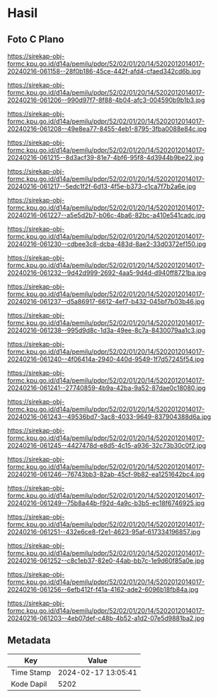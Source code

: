 # Hasil

## Foto C Plano

https://sirekap-obj-formc.kpu.go.id/d14a/pemilu/pdpr/52/02/01/20/14/5202012014017-20240216-061158--28f0b186-45ce-442f-afd4-cfaed342cd6b.jpg

https://sirekap-obj-formc.kpu.go.id/d14a/pemilu/pdpr/52/02/01/20/14/5202012014017-20240216-061206--990d97f7-8f88-4b04-afc3-004590b9b1b3.jpg

https://sirekap-obj-formc.kpu.go.id/d14a/pemilu/pdpr/52/02/01/20/14/5202012014017-20240216-061208--49e8ea77-8455-4eb1-8795-3fba0088e84c.jpg

https://sirekap-obj-formc.kpu.go.id/d14a/pemilu/pdpr/52/02/01/20/14/5202012014017-20240216-061215--8d3acf39-81e7-4bf6-95f8-4d3944b9be22.jpg

https://sirekap-obj-formc.kpu.go.id/d14a/pemilu/pdpr/52/02/01/20/14/5202012014017-20240216-061217--5edc1f2f-6d13-4f5e-b373-c1ca7f7b2a6e.jpg

https://sirekap-obj-formc.kpu.go.id/d14a/pemilu/pdpr/52/02/01/20/14/5202012014017-20240216-061227--a5e5d2b7-b06c-4ba6-82bc-a410e541cadc.jpg

https://sirekap-obj-formc.kpu.go.id/d14a/pemilu/pdpr/52/02/01/20/14/5202012014017-20240216-061230--cdbee3c8-dcba-483d-8ae2-33d0372ef150.jpg

https://sirekap-obj-formc.kpu.go.id/d14a/pemilu/pdpr/52/02/01/20/14/5202012014017-20240216-061232--9d42d999-2692-4aa5-9d4d-d940ff8721ba.jpg

https://sirekap-obj-formc.kpu.go.id/d14a/pemilu/pdpr/52/02/01/20/14/5202012014017-20240216-061237--d5a86917-6612-4ef7-b432-045bf7b03b46.jpg

https://sirekap-obj-formc.kpu.go.id/d14a/pemilu/pdpr/52/02/01/20/14/5202012014017-20240216-061238--995d9d8c-1d3a-49ee-8c7a-8430079aa1c3.jpg

https://sirekap-obj-formc.kpu.go.id/d14a/pemilu/pdpr/52/02/01/20/14/5202012014017-20240216-061240--4f06414a-2940-440d-9549-1f7d57245f54.jpg

https://sirekap-obj-formc.kpu.go.id/d14a/pemilu/pdpr/52/02/01/20/14/5202012014017-20240216-061241--27740859-4b9a-42ba-9a52-87dae0c18080.jpg

https://sirekap-obj-formc.kpu.go.id/d14a/pemilu/pdpr/52/02/01/20/14/5202012014017-20240216-061243--49536bd7-3ac8-4033-9649-837904388d6a.jpg

https://sirekap-obj-formc.kpu.go.id/d14a/pemilu/pdpr/52/02/01/20/14/5202012014017-20240216-061245--4427478d-e8d5-4c15-a936-32c73b30c0f2.jpg

https://sirekap-obj-formc.kpu.go.id/d14a/pemilu/pdpr/52/02/01/20/14/5202012014017-20240216-061246--76743bb3-82ab-45cf-9b82-ea1251642bc4.jpg

https://sirekap-obj-formc.kpu.go.id/d14a/pemilu/pdpr/52/02/01/20/14/5202012014017-20240216-061249--75b8a44b-f92d-4a9c-b3b5-ec18f6746925.jpg

https://sirekap-obj-formc.kpu.go.id/d14a/pemilu/pdpr/52/02/01/20/14/5202012014017-20240216-061251--432e6ce8-f2e1-4623-95af-617334196857.jpg

https://sirekap-obj-formc.kpu.go.id/d14a/pemilu/pdpr/52/02/01/20/14/5202012014017-20240216-061252--c8c1eb37-82e0-44ab-bb7c-1e9d60f85a0e.jpg

https://sirekap-obj-formc.kpu.go.id/d14a/pemilu/pdpr/52/02/01/20/14/5202012014017-20240216-061256--6efb412f-f41a-4162-ade2-6096b18fb84a.jpg

https://sirekap-obj-formc.kpu.go.id/d14a/pemilu/pdpr/52/02/01/20/14/5202012014017-20240216-061203--4eb07def-c48b-4b52-a1d2-07e5d9881ba2.jpg


## Metadata

| Key        | Value               |
| ---------- | ------------------- |
| Time Stamp | 2024-02-17 13:05:41 |
| Kode Dapil | 5202                |



